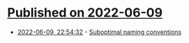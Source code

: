 # [Published on 2022-06-09](index.md)

* [2022-06-09, 22:54:32](https://news.ycombinator.com/item?id=31687983) - [Suboptimal naming conventions](https://cozilikethinking.wordpress.com/2022/06/06/suboptimal-naming-conventions/)
